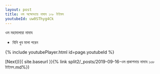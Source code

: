 ```yaml
---
layout: post
title: ওম অক্ষোভ্যায় নামায ১০৮ টাইমস
youtubeId: uw0SThyg4Ck
---
```

 
 
 ওম মহামালায়া নামায  
 
 -  যিনি খুব মালা পরেন 
 
  
 
  
 
 
 
 
 
 


{% include youtubePlayer.html id=page.youtubeId %}
 
[Next]({{ site.baseurl }}{% link  split2/_posts/2019-09-16-ওম প্রকাশনায় নামায ১০৮ টাইমস.md%})
 
